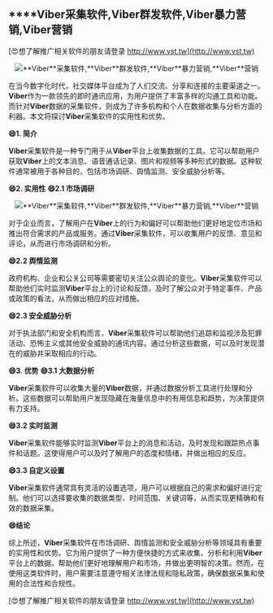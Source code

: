## ****Viber**采集软件,**Viber**群发软件,**Viber**暴力营销,**Viber**营销**

[😍想了解推广相关软件的朋友请登录 http://www.vst.tw](http://www.vst.tw)

 <center><img src="https://vst.tw/MP4/tuiguang/png/6.png" alt="**Viber**采集软件,**Viber**群发软件,**Viber**暴力营销,**Viber**营销"></center>

在当今数字化时代，社交媒体平台成为了人们交流、分享和连接的主要渠道之一。**Viber**作为一款领先的即时通讯应用，为用户提供了丰富多样的沟通工具和功能。而针对**Viber**数据的采集软件，则成为了许多机构和个人在数据收集与分析方面的利器。本文将探讨**Viber**采集软件的实用性和优势。

**😄1. 简介**

**Viber**采集软件是一种专门用于从**Viber**平台上收集数据的工具。它可以帮助用户获取**Viber**上的文本消息、语音通话记录、图片和视频等多种形式的数据。这种软件通常被用于各种目的，包括市场调研、舆情监测、安全威胁分析等。

**😄2. 实用性**
**😄2.1 市场调研**

 <center><img src="https://vst.tw/MP4/tuiguang/png/6.png" alt="**Viber**采集软件,**Viber**群发软件,**Viber**暴力营销,**Viber**营销"></center>

对于企业而言，了解用户在**Viber**上的行为和偏好可以帮助他们更好地定位市场和推出符合需求的产品或服务。通过**Viber**采集软件，可以收集用户的反馈、意见和评论，从而进行市场调研和分析。

**😄2.2 舆情监测**

政府机构、企业和公关公司等需要密切关注公众舆论的变化。**Viber**采集软件可以帮助他们实时监测**Viber**平台上的讨论和反馈，及时了解公众对于特定事件、产品或政策的看法，从而做出相应的应对措施。

**😄2.3 安全威胁分析**

对于执法部门和安全机构而言，**Viber**采集软件可以帮助他们追踪和监视涉及犯罪活动、恐怖主义或其他安全威胁的通讯内容。通过分析这些数据，可以及时发现潜在的威胁并采取相应的行动。

**😄3. 优势**
**😄3.1 大数据分析**

**Viber**采集软件可以收集大量的**Viber**数据，并通过数据分析工具进行处理和分析。这些数据可以帮助用户发现隐藏在海量信息中的有用信息和趋势，为决策提供有力支持。

**😄3.2 实时监测**

**Viber**采集软件能够实时监测**Viber**平台上的消息和活动，及时发现和跟踪热点事件和话题。这使得用户可以及时了解用户的态度和情绪，并做出相应的反应。

**😄3.3 自定义设置**

**Viber**采集软件通常具有灵活的设置选项，用户可以根据自己的需求和偏好进行定制。他们可以选择要收集的数据类型、时间范围、关键词等，从而实现更精确和有效的数据采集。

**😄结论**

综上所述，**Viber**采集软件在市场调研、舆情监测和安全威胁分析等领域具有重要的实用性和优势。它为用户提供了一种方便快捷的方式来收集、分析和利用**Viber**平台上的数据，帮助他们更好地理解用户和市场，并做出更明智的决策。然而，在使用这类软件时，用户需要注意遵守相关法律法规和隐私政策，确保数据采集和使用的合法性和合规性。

[😍想了解推广相关软件的朋友请登录 http://www.vst.tw](http://www.vst.tw)



